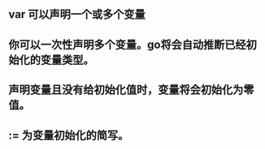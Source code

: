 ## var 可以声明一个或多个变量  
## 你可以一次性声明多个变量。go将会自动推断已经初始化的变量类型。  
## 声明变量且没有给初始化值时，变量将会初始化为零值。  
## := 为变量初始化的简写。